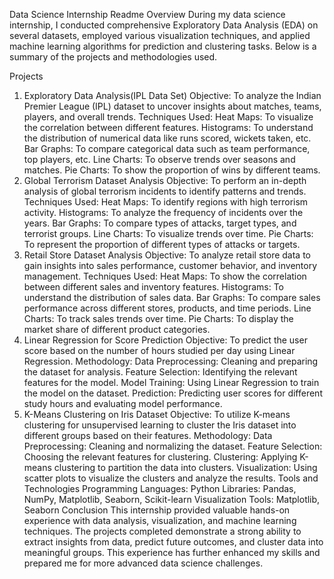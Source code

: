 Data Science Internship Readme
Overview
During my data science internship, I conducted comprehensive Exploratory Data Analysis (EDA) on several datasets, employed various visualization techniques, and applied machine learning algorithms for prediction and clustering tasks. Below is a summary of the projects and methodologies used.

Projects
1.  Exploratory Data Analysis(IPL Data Set)
Objective: To analyze the Indian Premier League (IPL) dataset to uncover insights about matches, teams, players, and overall trends.
Techniques Used:
Heat Maps: To visualize the correlation between different features.
Histograms: To understand the distribution of numerical data like runs scored, wickets taken, etc.
Bar Graphs: To compare categorical data such as team performance, top players, etc.
Line Charts: To observe trends over seasons and matches.
Pie Charts: To show the proportion of wins by different teams.
2. Global Terrorism Dataset Analysis
Objective: To perform an in-depth analysis of global terrorism incidents to identify patterns and trends.
Techniques Used:
Heat Maps: To identify regions with high terrorism activity.
Histograms: To analyze the frequency of incidents over the years.
Bar Graphs: To compare types of attacks, target types, and terrorist groups.
Line Charts: To visualize trends over time.
Pie Charts: To represent the proportion of different types of attacks or targets.
3. Retail Store Dataset Analysis
Objective: To analyze retail store data to gain insights into sales performance, customer behavior, and inventory management.
Techniques Used:
Heat Maps: To show the correlation between different sales and inventory features.
Histograms: To understand the distribution of sales data.
Bar Graphs: To compare sales performance across different stores, products, and time periods.
Line Charts: To track sales trends over time.
Pie Charts: To display the market share of different product categories.
4. Linear Regression for Score Prediction
Objective: To predict the user score based on the number of hours studied per day using Linear Regression.
Methodology:
Data Preprocessing: Cleaning and preparing the dataset for analysis.
Feature Selection: Identifying the relevant features for the model.
Model Training: Using Linear Regression to train the model on the dataset.
Prediction: Predicting user scores for different study hours and evaluating model performance.
5. K-Means Clustering on Iris Dataset
Objective: To utilize K-means clustering for unsupervised learning to cluster the Iris dataset into different groups based on their features.
Methodology:
Data Preprocessing: Cleaning and normalizing the dataset.
Feature Selection: Choosing the relevant features for clustering.
Clustering: Applying K-means clustering to partition the data into clusters.
Visualization: Using scatter plots to visualize the clusters and analyze the results.
Tools and Technologies
Programming Languages: Python
Libraries: Pandas, NumPy, Matplotlib, Seaborn, Scikit-learn
Visualization Tools: Matplotlib, Seaborn
Conclusion
This internship provided valuable hands-on experience with data analysis, visualization, and machine learning techniques. The projects completed demonstrate a strong ability to extract insights from data, predict future outcomes, and cluster data into meaningful groups. This experience has further enhanced my skills and prepared me for more advanced data science challenges.







